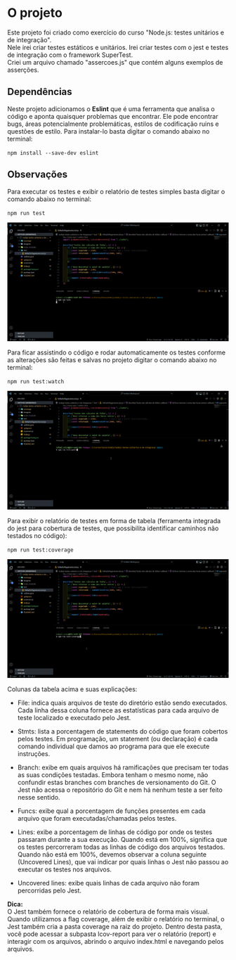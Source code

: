# O projeto

Este projeto foi criado como exercício do curso "Node.js: testes unitários e de integração".<br>
Nele irei criar testes estáticos e unitários. Irei criar testes com o jest e testes de integração com o framework SuperTest.<br>
Criei um arquivo chamado "assercoes.js" que contém alguns exemplos de asserções.

## Dependências

Neste projeto adicionamos o **Eslint** que é uma ferramenta que analisa o código e aponta quaisquer problemas que encontrar. Ele pode encontrar bugs, áreas potencialmente problemáticas, estilos de codificação ruins e questões de estilo. Para instalar-lo basta digitar o comando abaixo no terminal:<br>

`npm install --save-dev eslint`

## Observações

Para executar os testes e exibir o relatório de testes simples basta digitar o comando abaixo no terminal:<br>

`npm run test`

![gif](./imagens/npm-run-test.gif "npm run test")

Para ficar assistindo o código e rodar automaticamente os testes conforme as alterações são feitas e salvas no projeto digitar o comando abaixo no terminal:<br>

`npm run test:watch`

![gif](./imagens/npm-run-test-watch.gif "npm run test:watch")

Para exibir o relatório de testes em forma de tabela (ferramenta integrada do jest para cobertura de testes, que possibilita identificar caminhos não testados no código):<br>

`npm run test:coverage`

![gif](./imagens/npm-run-test-coverage.gif "npm run test coverage")

Colunas da tabela acima e suas explicações:

- File: indica quais arquivos de teste do diretório estão sendo executados. Cada linha dessa coluna fornece as estatísticas para cada arquivo de teste localizado e executado pelo Jest.

- Stmts: lista a porcentagem de statements do código que foram cobertos pelos testes. Em programação, um statement (ou declaração) é cada comando individual que damos ao programa para que ele execute instruções.

- Branch: exibe em quais arquivos há ramificações que precisam ter todas as suas condições testadas. Embora tenham o mesmo nome, não confundir estas branches com branches de versionamento do Git. O Jest não acessa o repositório do Git e nem há nenhum teste a ser feito nesse sentido.

- Funcs: exibe qual a porcentagem de funções presentes em cada arquivo que foram executadas/chamadas pelos testes.

- Lines: exibe a porcentagem de linhas de código por onde os testes passaram durante a sua execução. Quando está em 100%, significa que os testes percorreram todas as linhas de código dos arquivos testados. Quando não está em 100%, devemos observar a coluna seguinte (Uncovered Lines), que vai indicar por quais linhas o Jest não passou ao executar os testes nos arquivos.

- Uncovered lines: exibe quais linhas de cada arquivo não foram percorridas pelo Jest.

**Dica:**<br>
O Jest também fornece o relatório de cobertura de forma mais visual. Quando utilizamos a flag coverage, além de exibir o relatório no terminal, o Jest também cria a pasta coverage na raiz do projeto. Dentro desta pasta, você pode acessar a subpasta lcov-report para ver o relatório (report) e interagir com os arquivos, abrindo o arquivo index.html e navegando pelos arquivos.